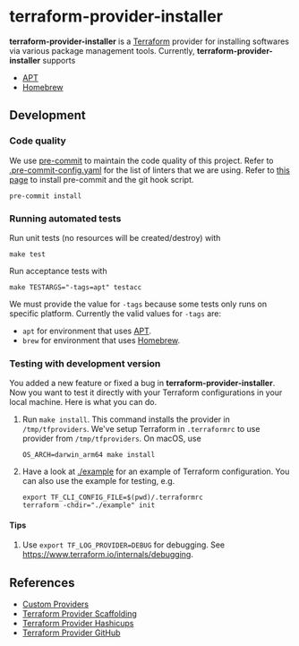 # terraform-provider-installer

**terraform-provider-installer** is a [Terraform](https://www.terraform.io/) provider for installing softwares via various package management tools. Currently, **terraform-provider-installer** supports

- [APT](https://ubuntu.com/server/docs/package-management)
- [Homebrew](https://brew.sh/)

## Development

### Code quality

We use [pre-commit](https://pre-commit.com/) to maintain the code quality of this project. Refer to [.pre-commit-config.yaml](./.pre-commit-config.yaml) for the list of linters that we are using. Refer to [this page](https://pre-commit.com/#install) to install pre-commit and the git hook script.

```
pre-commit install
```

### Running automated tests

Run unit tests (no resources will be created/destroy) with

```
make test
```

Run acceptance tests with

```
make TESTARGS="-tags=apt" testacc
```

We must provide the value for `-tags` because some tests only runs on specific platform. Currently the valid values for `-tags` are:

- `apt` for environment that uses [APT](https://ubuntu.com/server/docs/package-management).
- `brew` for environment that uses [Homebrew](https://brew.sh/).

### Testing with development version

You added a new feature or fixed a bug in **terraform-provider-installer**. Now you want to test it directly with your Terraform configurations in your local machine. Here is what you can do.

1. Run `make install`. This command installs the provider in `/tmp/tfproviders`. We've setup Terraform in `.terraformrc` to use provider from `/tmp/tfproviders`. On macOS, use

   ```
   OS_ARCH=darwin_arm64 make install
   ```

2. Have a look at [./example](./example) for an example of Terraform configuration. You can also use the example for testing, e.g.
   ```
   export TF_CLI_CONFIG_FILE=$(pwd)/.terraformrc
   terraform -chdir="./example" init
   ```

#### Tips

1. Use `export TF_LOG_PROVIDER=DEBUG` for debugging. See <https://www.terraform.io/internals/debugging>.

## References

- [Custom Providers](https://learn.hashicorp.com/collections/terraform/providers)
- [Terraform Provider Scaffolding](https://github.com/hashicorp/terraform-provider-scaffolding)
- [Terraform Provider Hashicups](https://github.com/hashicorp/terraform-provider-hashicups)
- [Terraform Provider GitHub](https://github.com/integrations/terraform-provider-github)
